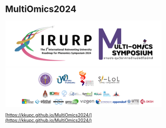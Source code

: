 # MultiOmics2024
<!-- pagebreak -->
![Logo MutiOmics](./Page/elements/img/Logo/Logo_Multi-omics_4.png)
![Logo MutiOmics](./Page/elements/img/Logo/Logo_Multi-omics_1.png)

[https://kkupc.github.io/MultiOmics2024/](https://kkupc.github.io/MultiOmics2024/)
